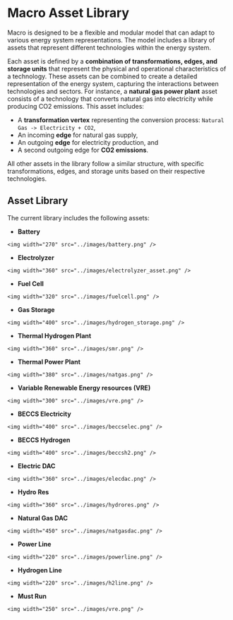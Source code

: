 # Macro Asset Library

Macro is designed to be a flexible and modular model that can adapt to various energy system representations. The model includes a library of assets that represent different technologies within the energy system.

Each asset is defined by a **combination of transformations, edges, and storage units** that represent the physical and operational characteristics of a technology. These assets can be combined to create a detailed representation of the energy system, capturing the interactions between technologies and sectors.
For instance, a **natural gas power plant** asset consists of a technology that converts natural gas into electricity while producing CO2 emissions. This asset includes:

- A **transformation vertex** representing the conversion process: `Natural Gas -> Electricity + CO2`,
- An incoming **edge** for natural gas supply,
- An outgoing **edge** for electricity production, and
- A second outgoing edge for **CO2 emissions**.

All other assets in the library follow a similar structure, with specific transformations, edges, and storage units based on their respective technologies.

## Asset Library
The current library includes the following assets:

- **Battery**

```@raw html
<img width="270" src="../images/battery.png" />
```

- **Electrolyzer**

```@raw html
<img width="360" src="../images/electrolyzer_asset.png" />
```

- **Fuel Cell**

```@raw html
<img width="320" src="../images/fuelcell.png" />
```

- **Gas Storage**

```@raw html
<img width="400" src="../images/hydrogen_storage.png" />
```

- **Thermal Hydrogen Plant**

```@raw html
<img width="360" src="../images/smr.png" />
```

- **Thermal Power Plant**

```@raw html
<img width="380" src="../images/natgas.png" />
```

- **Variable Renewable Energy resources (VRE)**

```@raw html
<img width="300" src="../images/vre.png" />
```

- **BECCS Electricity**

```@raw html
<img width="400" src="../images/beccselec.png" />
```

- **BECCS Hydrogen**

```@raw html
<img width="400" src="../images/beccsh2.png" />
```

- **Electric DAC**

```@raw html
<img width="360" src="../images/elecdac.png" />
```

- **Hydro Res**

```@raw html
<img width="360" src="../images/hydrores.png" />
```

- **Natural Gas DAC**

```@raw html
<img width="450" src="../images/natgasdac.png" />
```

- **Power Line**

```@raw html
<img width="220" src="../images/powerline.png" />
```

- **Hydrogen Line**

```@raw html
<img width="220" src="../images/h2line.png" />
```

- **Must Run**

```@raw html
<img width="250" src="../images/vre.png" />
```